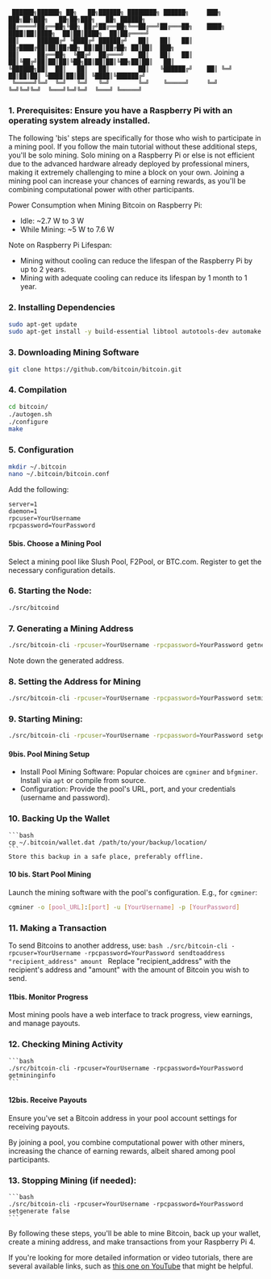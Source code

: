 ```
 ██████╗██████╗ ██╗   ██╗██████╗ ████████╗ ██████╗     ███╗   ███╗██╗███╗   ██╗██╗███╗   ██╗ ██████╗ 
██╔════╝██╔══██╗╚██╗ ██╔╝██╔══██╗╚══██╔══╝██╔═══██╗    ████╗ ████║██║████╗  ██║██║████╗  ██║██╔════╝ 
██║     ██████╔╝ ╚████╔╝ ██████╔╝   ██║   ██║   ██║    ██╔████╔██║██║██╔██╗ ██║██║██╔██╗ ██║██║  ███╗
██║     ██╔══██╗  ╚██╔╝  ██╔═══╝    ██║   ██║   ██║    ██║╚██╔╝██║██║██║╚██╗██║██║██║╚██╗██║██║   ██║
╚██████╗██║  ██║   ██║   ██║        ██║   ╚██████╔╝    ██║ ╚═╝ ██║██║██║ ╚████║██║██║ ╚████║╚██████╔╝
 ╚═════╝╚═╝  ╚═╝   ╚═╝   ╚═╝        ╚═╝    ╚═════╝     ╚═╝     ╚═╝╚═╝╚═╝  ╚═══╝╚═╝╚═╝  ╚═══╝ ╚═════╝ 

```

### 1. Prerequisites: Ensure you have a Raspberry Pi with an operating system already installed.

The following 'bis' steps are specifically for those who wish to participate in a mining pool. If you follow the main tutorial without these additional steps, you'll be solo mining. Solo mining on a Raspberry Pi or else is not efficient due to the advanced hardware already deployed by professional miners, making it extremely challenging to mine a block on your own. Joining a mining pool can increase your chances of earning rewards, as you'll be combining computational power with other participants.


Power Consumption when Mining Bitcoin on Raspberry Pi: 
   - Idle: ~2.7 W to 3 W
   - While Mining: ~5 W to 7.6 W

Note on Raspberry Pi Lifespan:
   - Mining without cooling can reduce the lifespan of the Raspberry Pi by up to 2 years.
   - Mining with adequate cooling can reduce its lifespan by 1 month to 1 year.


### 2. Installing Dependencies
   ```bash
   sudo apt-get update
   sudo apt-get install -y build-essential libtool autotools-dev automake pkg-config libssl-dev libevent-dev bsdmainutils python3
   ```

### 3. Downloading Mining Software
   ```bash
   git clone https://github.com/bitcoin/bitcoin.git
   ```

### 4. Compilation
   ```bash
   cd bitcoin/
   ./autogen.sh
   ./configure
   make
   ```

### 5. Configuration
   ```bash
   mkdir ~/.bitcoin
   nano ~/.bitcoin/bitcoin.conf
   ```
   Add the following:
   ```
   server=1
   daemon=1
   rpcuser=YourUsername
   rpcpassword=YourPassword
   ```
   
#### 5bis. Choose a Mining Pool
   Select a mining pool like Slush Pool, F2Pool, or BTC.com. Register to get the necessary configuration details.

### 6. Starting the Node: 
   ```bash
   ./src/bitcoind
   ```

### 7. Generating a Mining Address
   ```bash
   ./src/bitcoin-cli -rpcuser=YourUsername -rpcpassword=YourPassword getnewaddress "label_mining"
   ```
   Note down the generated address.

### 8. Setting the Address for Mining
   ```bash
   ./src/bitcoin-cli -rpcuser=YourUsername -rpcpassword=YourPassword setminingaddr "your_bitcoin_address"
   ```

### 9. Starting Mining: 
   ```bash
   ./src/bitcoin-cli -rpcuser=YourUsername -rpcpassword=YourPassword setgenerate true
   ```
#### 9bis. Pool Mining Setup 
   - Install Pool Mining Software: Popular choices are `cgminer` and `bfgminer`. Install via `apt` or compile from source.
   - Configuration: Provide the pool's URL, port, and your credentials (username and password).


### 10. Backing Up the Wallet
    ```bash
    cp ~/.bitcoin/wallet.dat /path/to/your/backup/location/
    ```
    Store this backup in a safe place, preferably offline.

#### 10 bis. Start Pool Mining
   Launch the mining software with the pool's configuration. E.g., for `cgminer`:
   ```bash
   cgminer -o [pool_URL]:[port] -u [YourUsername] -p [YourPassword]
   ```


### 11. Making a Transaction

   To send Bitcoins to another address, use:
    ```bash
    ./src/bitcoin-cli -rpcuser=YourUsername -rpcpassword=YourPassword sendtoaddress "recipient_address" amount
    ```
    Replace "recipient_address" with the recipient's address and "amount" with the amount of Bitcoin you wish to send.

#### 11bis. Monitor Progress
   Most mining pools have a web interface to track progress, view earnings, and manage payouts.



### 12. Checking Mining Activity
    ```bash
    ./src/bitcoin-cli -rpcuser=YourUsername -rpcpassword=YourPassword getmininginfo
    ```
    
#### 12bis. Receive Payouts
   Ensure you've set a Bitcoin address in your pool account settings for receiving payouts.

By joining a pool, you combine computational power with other miners, increasing the chance of earning rewards, albeit shared among pool participants.


### 13. Stopping Mining (if needed): 
    ```bash
    ./src/bitcoin-cli -rpcuser=YourUsername -rpcpassword=YourPassword setgenerate false
    ```



By following these steps, you'll be able to mine Bitcoin, back up your wallet, create a mining address, and make transactions from your Raspberry Pi 4.

If you're looking for more detailed information or video tutorials, there are several available links, such as [this one on YouTube](https://www.youtube.com/watch?v=8lIvwwMGlsM) that might be helpful.
